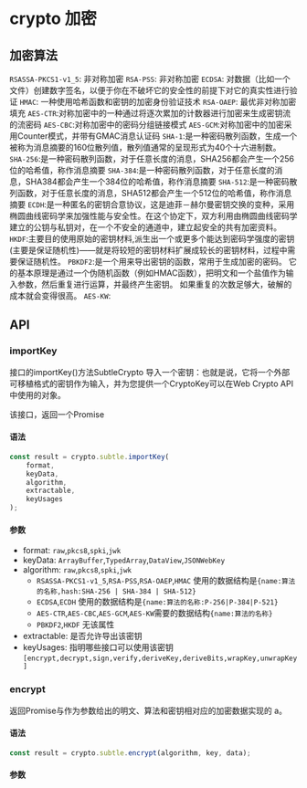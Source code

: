 # crypto 加密


## 加密算法

`RSASSA-PKCS1-v1_5`: 非对称加密
`RSA-PSS`: 非对称加密
`ECDSA`: 对数据（比如一个文件）创建数字签名，以便于你在不破坏它的安全性的前提下对它的真实性进行验证
`HMAC`: 一种使用哈希函数和密钥的加密身份验证技术
`RSA-OAEP`: 最优非对称加密填充
`AES-CTR`:对称加密中的一种通过将逐次累加的计数器进行加密来生成密钥流的流密码
`AES-CBC`:对称加密中的密码分组链接模式
`AES-GCM`:对称加密中的加密采用Counter模式，并带有GMAC消息认证码
`SHA-1`:是一种密码散列函数，生成一个被称为消息摘要的160位散列值，散列值通常的呈现形式为40个十六进制数。
`SHA-256`:是一种密码散列函数，对于任意长度的消息，SHA256都会产生一个256位的哈希值，称作消息摘要
`SHA-384`:是一种密码散列函数，对于任意长度的消息，SHA384都会产生一个384位的哈希值，称作消息摘要
`SHA-512`:是一种密码散列函数，对于任意长度的消息，SHA512都会产生一个512位的哈希值，称作消息摘要
`ECDH`:是一种匿名的密钥合意协议，这是迪菲－赫尔曼密钥交换的变种，采用椭圆曲线密码学来加强性能与安全性。在这个协定下，双方利用由椭圆曲线密码学建立的公钥与私钥对，在一个不安全的通道中，建立起安全的共有加密资料。
`HKDF`:主要目的使用原始的密钥材料,派生出一个或更多个能达到密码学强度的密钥(主要是保证随机性)——就是将较短的密钥材料扩展成较长的密钥材料，过程中需要保证随机性。
`PBKDF2`:是一个用来导出密钥的函数，常用于生成加密的密码。 它的基本原理是通过一个伪随机函数（例如HMAC函数），把明文和一个盐值作为输入参数，然后重复进行运算，并最终产生密钥。 如果重复的次数足够大，破解的成本就会变得很高。
`AES-KW`:


## API

### importKey

接口的importKey()方法SubtleCrypto 导入一个密钥：也就是说，它将一个外部可移植格式的密钥作为输入，并为您提供一个CryptoKey可以在Web Crypto API中使用的对象。

该接口，返回一个Promise

#### 语法

``` javascript
const result = crypto.subtle.importKey(
    format,
    keyData,
    algorithm,
    extractable,
    keyUsages
);
```

#### 参数
+ format: `raw`,`pkcs8`,`spki`,`jwk`
+ keyData: `ArrayBuffer`,`TypedArray`,`DataView`,`JSONWebKey`
+ algorithm: `raw`,`pkcs8`,`spki`,`jwk`
  - `RSASSA-PKCS1-v1_5`,`RSA-PSS`,`RSA-OAEP`,`HMAC` 使用的数据结构是`{name:算法的名称,hash:SHA-256 | SHA-384 | SHA-512}`
  - `ECDSA`,`ECDH` 使用的数据结构是`{name:算法的名称:P-256|P-384|P-521}`
  - `AES-CTR`,`AES-CBC`,`AES-GCM`,`AES-KW`需要的数据结构`{name:算法的名称}`
  - `PBKDF2`,`HKDF` 无该属性
+ extractable: 是否允许导出该密钥
+ keyUsages: 指明哪些接口可以使用该密钥 `[encrypt,decrypt,sign,verify,deriveKey,deriveBits,wrapKey,unwrapKey]`




### encrypt
返回Promise与作为参数给出的明文、算法和密钥相对应的加密数据实现的 a。

#### 语法

``` javascript
const result = crypto.subtle.encrypt(algorithm, key, data);
```

#### 参数

